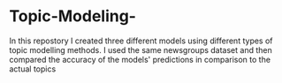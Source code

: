 # Topic-Modeling-

In this repostory I created three different models using different types of topic modelling methods. I used the same newsgroups dataset and then compared the accuracy of the models' predictions in comparison to the actual topics
